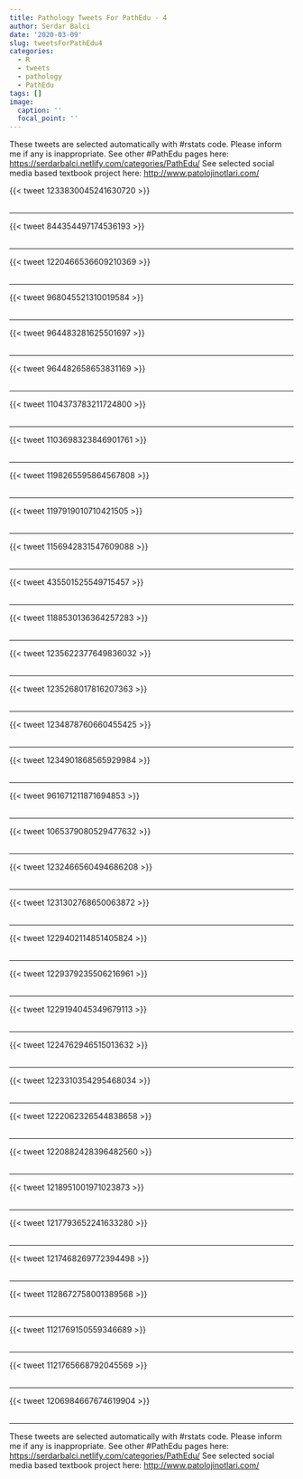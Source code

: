 ```yaml
---
title: Pathology Tweets For PathEdu - 4
author: Serdar Balci
date: '2020-03-09'
slug: tweetsForPathEdu4
categories:
  - R
  - tweets
  - pathology
  - PathEdu
tags: []
image:
  caption: ''
  focal_point: ''
---
```



These tweets are selected automatically with #rstats code. Please inform me if any is inappropriate.
See other #PathEdu pages here: https://serdarbalci.netlify.com/categories/PathEdu/ 
See selected social media based textbook project here: http://www.patolojinotlari.com/

{{< tweet 1233830045241630720 >}}
<br>
<br>
<hr>
{{< tweet 844354497174536193 >}}
<br>
<br>
<hr>
{{< tweet 1220466536609210369 >}}
<br>
<br>
<hr>
{{< tweet 968045521310019584 >}}
<br>
<br>
<hr>
{{< tweet 964483281625501697 >}}
<br>
<br>
<hr>
{{< tweet 964482658653831169 >}}
<br>
<br>
<hr>
{{< tweet 1104373783211724800 >}}
<br>
<br>
<hr>
{{< tweet 1103698323846901761 >}}
<br>
<br>
<hr>
{{< tweet 1198265595864567808 >}}
<br>
<br>
<hr>
{{< tweet 1197919010710421505 >}}
<br>
<br>
<hr>
{{< tweet 1156942831547609088 >}}
<br>
<br>
<hr>
{{< tweet 435501525549715457 >}}
<br>
<br>
<hr>
{{< tweet 1188530136364257283 >}}
<br>
<br>
<hr>
{{< tweet 1235622377649836032 >}}
<br>
<br>
<hr>
{{< tweet 1235268017816207363 >}}
<br>
<br>
<hr>
{{< tweet 1234878760660455425 >}}
<br>
<br>
<hr>
{{< tweet 1234901868565929984 >}}
<br>
<br>
<hr>
{{< tweet 961671211871694853 >}}
<br>
<br>
<hr>
{{< tweet 1065379080529477632 >}}
<br>
<br>
<hr>
{{< tweet 1232466560494686208 >}}
<br>
<br>
<hr>
{{< tweet 1231302768650063872 >}}
<br>
<br>
<hr>
{{< tweet 1229402114851405824 >}}
<br>
<br>
<hr>
{{< tweet 1229379235506216961 >}}
<br>
<br>
<hr>
{{< tweet 1229194045349679113 >}}
<br>
<br>
<hr>
{{< tweet 1224762946515013632 >}}
<br>
<br>
<hr>
{{< tweet 1223310354295468034 >}}
<br>
<br>
<hr>
{{< tweet 1222062326544838658 >}}
<br>
<br>
<hr>
{{< tweet 1220882428396482560 >}}
<br>
<br>
<hr>
{{< tweet 1218951001971023873 >}}
<br>
<br>
<hr>
{{< tweet 1217793652241633280 >}}
<br>
<br>
<hr>
{{< tweet 1217468269772394498 >}}
<br>
<br>
<hr>
{{< tweet 1128672758001389568 >}}
<br>
<br>
<hr>
{{< tweet 1121769150559346689 >}}
<br>
<br>
<hr>
{{< tweet 1121765668792045569 >}}
<br>
<br>
<hr>
{{< tweet 1206984667674619904 >}}
<br>
<br>
<hr>


These tweets are selected automatically with #rstats code. Please inform me if any is inappropriate.
See other #PathEdu pages here: https://serdarbalci.netlify.com/categories/PathEdu/ 
See selected social media based textbook project here: http://www.patolojinotlari.com/
